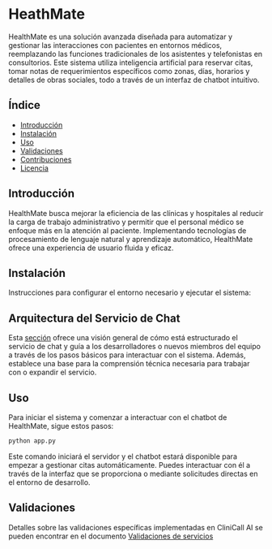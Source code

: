 # HeathMate

HealthMate es una solución avanzada diseñada para automatizar y gestionar las interacciones con pacientes en entornos médicos, reemplazando las funciones tradicionales de los asistentes y telefonistas en consultorios. Este sistema utiliza inteligencia artificial para reservar citas, tomar notas de requerimientos específicos como zonas, días, horarios y detalles de obras sociales, todo a través de un interfaz de chatbot intuitivo.

## Índice

- [Introducción](#introducción)
- [Instalación](#instalación)
- [Uso](#uso)
- [Validaciones](#validaciones)
- [Contribuciones](#contribuciones)
- [Licencia](#licencia)

## Introducción

HealthMate busca mejorar la eficiencia de las clínicas y hospitales al reducir la carga de trabajo administrativo y permitir que el personal médico se enfoque más en la atención al paciente. Implementando tecnologías de procesamiento de lenguaje natural y aprendizaje automático, HealthMate ofrece una experiencia de usuario fluida y eficaz.

## Instalación

Instrucciones para configurar el entorno necesario y ejecutar el sistema:

## Arquitectura del Servicio de Chat

Esta [sección](/docs/chat_service.md) ofrece una visión general de cómo está estructurado el servicio de chat y guía a los desarrolladores o nuevos miembros del equipo a través de los pasos básicos para interactuar con el sistema. Además, establece una base para la comprensión técnica necesaria para trabajar con o expandir el servicio.


## Uso

Para iniciar el sistema y comenzar a interactuar con el chatbot de HealthMate, sigue estos pasos:

```bash
python app.py
```

Este comando iniciará el servidor y el chatbot estará disponible para empezar a gestionar citas automáticamente. Puedes interactuar con él a través de la interfaz que se proporciona o mediante solicitudes directas en el entorno de desarrollo.

## Validaciones

Detalles sobre las validaciones específicas implementadas en CliniCall AI se pueden encontrar en el documento [Validaciones de servicios](/docs/validaciones.md)